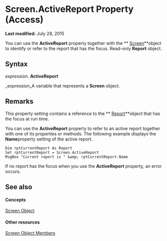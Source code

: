 
# Screen.ActiveReport Property (Access)

 **Last modified:** July 28, 2015

You can use the  **ActiveReport** property together with the ** [Screen](00743775-071b-9ccd-7687-f3b992e9346e.md)**object to identify or refer to the report that has the focus. Read-only  **Report** object.

## Syntax

 _expression_. **ActiveReport**

 _expression_A variable that represents a  **Screen** object.


## Remarks

This property setting contains a reference to the  ** [Report](6f77c1b4-a9ce-7caa-204c-fe0755c6f9df.md)**object that has the focus at run time.

You can use the  **ActiveReport** property to refer to an active report together with one of its properties or methods. The following example displays the **Name**property setting of the active report.




```
Dim rptCurrentReport As Report 
Set rptCurrentReport = Screen.ActiveReport 
MsgBox "Current report is " &amp; rptCurrentReport.Name
```

If no report has the focus when you use the  **ActiveReport** property, an error occurs.


## See also


#### Concepts


 [Screen Object](00743775-071b-9ccd-7687-f3b992e9346e.md)
#### Other resources


 [Screen Object Members](82c9e4cb-95a9-6842-2629-bcd71c81838f.md)
